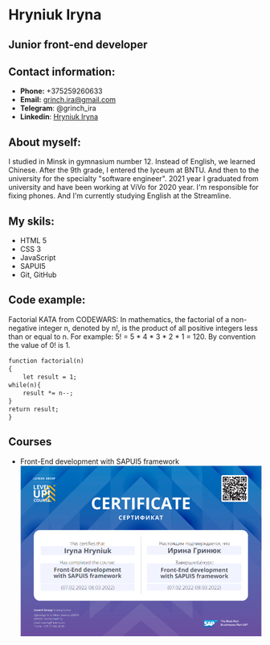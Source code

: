 # Hryniuk Iryna

## Junior front-end developer

## Contact information:

* **Phone:** +375259260633
* **Email:** grinch.ira@gmail.com
* **Telegram**: @grinch_ira
* **Linkedin**: [Hryniuk Iryna](https://www.linkedin.com/in/iryna-hryniuk-659b9721a)

## About myself:
I studied in Minsk in gymnasium number 12. Instead of English, we learned Chinese. After the 9th grade, I entered the lyceum at BNTU. And then to the university for the specialty "software engineer". 2021 year I graduated from university and have been working at ViVo for 2020 year. I'm responsible for fixing phones. And I'm currently studying English at the Streamline.


## My skils:
* HTML 5
* CSS 3
* JavaScript
* SAPUI5
* Git, GitHub


## Code example:
              
Factorial KATA from CODEWARS: In mathematics, the factorial of a
non-negative integer n, denoted by n!, is the product of all
positive integers less than or equal to n. For example: 5! = 5 * 4 * 3 * 2 * 1 = 120. By convention the value of 0! is 1.

```
function factorial(n) 
{
    let result = 1;
while(n){
    result *= n--;
}
return result;
}
```

## Courses
* Front-End development with SAPUI5 framework
![Sertificate](assets/Hryniuk.PNG)